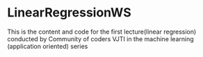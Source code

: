 # LinearRegressionWS
This is the content and code for the first lecture(linear regression) conducted by Community of coders VJTI in the machine learning (application oriented) series


